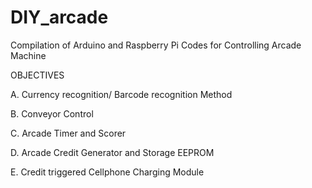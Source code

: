 # DIY_arcade
Compilation of Arduino and Raspberry Pi Codes for Controlling Arcade Machine 


OBJECTIVES


A. Currency recognition/ Barcode recognition Method 


B. Conveyor Control


C. Arcade Timer and Scorer 


D. Arcade Credit Generator and Storage EEPROM


E. Credit triggered Cellphone Charging Module


